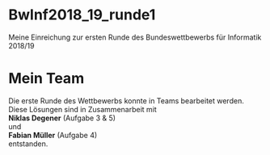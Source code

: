 # BwInf2018_19_runde1
Meine Einreichung zur ersten Runde des Bundeswettbewerbs für Informatik 2018/19

# Mein Team
Die erste Runde des Wettbewerbs konnte in Teams bearbeitet werden.
Diese Lösungen sind in Zusammenarbeit mit
<br/><b> Niklas Degener</b> (Aufgabe 3 & 5)
<br/> und
<br/> <b>Fabian Müller</b> (Aufgabe 4)
<br/>entstanden.

